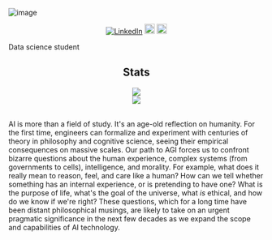 ![image](https://github.com/uzairname/uzairname/assets/23709618/9a622774-218f-4551-9b37-542721d5f547)

<div align=center>
        <a href="https://www.linkedin.com/in/uzair-m/"><img src="https://img.shields.io/badge/Linkedin-0077b5?style=flat&logo=linkedin" alt="LinkedIn" /></a>    
      <a href="mailto:uzair.m6d@gmail.com"><img src="https://img.shields.io/badge/Gmail-D14836?style=for-the-badge&logo=gmail&logoColor=white" alt="Gmail" height="20px" /></a> 
         <a href="https://github.com/uzairname"><img src="https://img.shields.io/badge/-Github-000?style=flat&logo=Github&logoColor=white" alt="Github" height="20px" /></a>
</div>

Data science student

<h2 align="center"> Stats </h2>
<div align="center"> 
  <img align="center" src="https://github-readme-stats.vercel.app/api?username=uzairname&count_private=true&show_icons=true&theme=noctis_minimus"/>
<!-- [![Aman's GitHub stats](https://github-readme-stats.vercel.app/api?username=uzairname)](https://github.com/uzairname/github-readme-stats) -->
</div> 
<div align="center"> 
  <img align="center" src="https://github-readme-stats.vercel.app/api/top-langs/?username=uzairname&layout=compact&theme=noctis_minimus" />
<!-- [![Top Langs](https://github-readme-stats.vercel.app/api/top-langs/?username=uzairname&layout=compact)](https://github.com/uzairname/github-readme-stats) -->
</div>

<br>

AI is more than a field of study. It's an age-old reflection on humanity. For the first time, engineers can formalize and experiment with centuries of theory in philosophy and cognitive science, seeing their empirical consequences on massive scales. Our path to AGI forces us to confront bizarre questions about the human experience, complex systems (from governments to cells), intelligence, and morality. For example, what does it really mean to reason, feel, and care like a human? How can we tell whether something has an internal experience, or is pretending to have one? What is the purpose of life, what's the goal of the universe, what *is* ethical, and how do we know if we're right? These questions, which for a long time have been distant philosophical musings, are likely to take on an urgent pragmatic significance in the next few decades as we expand the scope and capabilities of AI technology.
